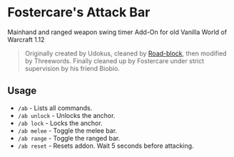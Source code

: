 # Fostercare's Attack Bar

Mainhand and ranged weapon swing timer Add-On for old Vanilla World of Warcraft 1.12

>Originally created by Udokus, cleaned by [Road-block](https://github.com/Road-block/AttackBar), then modified by Threewords. Finally cleaned up by Fostercare under strict supervision by his friend Biobio.

## Usage

- `/ab` - Lists all commands.
- `/ab unlock` - Unlocks the anchor.
- `/ab lock` - Locks the anchor.
- `/ab melee` - Toggle the melee bar.
- `/ab range` - Toggle the ranged bar.
- `/ab reset` - Resets addon. Wait 5 seconds before attacking.
